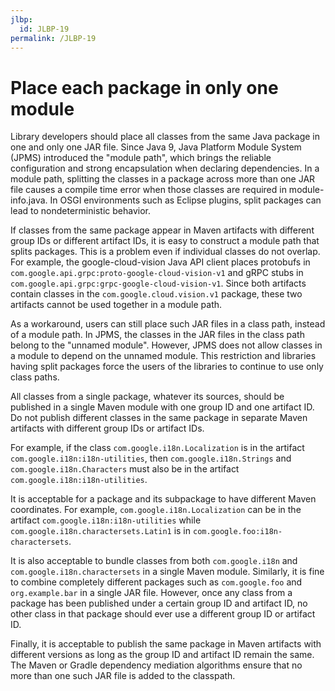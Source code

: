 ```yaml
---
jlbp:
  id: JLBP-19
permalink: /JLBP-19
---
```

# Place each package in only one module

Library developers should place all classes from the same Java package 
in one and only one JAR file.
Since Java 9, Java Platform Module System (JPMS) introduced the
"module path", which brings the reliable configuration and strong
encapsulation when declaring dependencies.
In a module path, splitting the classes in a package across
more than one JAR file causes a compile time error when those classes are
required in module-info.java.
In OSGI environments such as Eclipse plugins, split packages
can lead to nondeterministic behavior.

If classes from the same package appear in Maven artifacts
with different group IDs or different artifact IDs,
it is easy to construct a module path that splits packages.
This is a problem even if individual classes do not overlap.
For example, the google-cloud-vision Java API client
places protobufs in `com.google.api.grpc:proto-google-cloud-vision-v1`
and gRPC stubs in `com.google.api.grpc:grpc-google-cloud-vision-v1`.
Since both artifacts contain classes in the `com.google.cloud.vision.v1` package,
these two artifacts cannot be used together in a module path.

As a workaround, users can still place such JAR files in a class path,
instead of a module path.
In JPMS, the classes in the JAR files in the class path belong to the "unnamed module". 
However, JPMS does not allow classes in a module to depend on the unnamed module.
This restriction and libraries having split packages force the users of the libraries
to continue to use only class paths.

All classes from a single package, whatever its sources, should
be published in a single Maven module with one group ID and one artifact ID.
Do not publish different classes in the same package in separate
Maven artifacts with different group IDs or artifact IDs.

For example, if the class `com.google.i18n.Localization` is in the artifact
`com.google.i18n:i18n-utilities`, then `com.google.i18n.Strings`
and `com.google.i18n.Characters` must also be in the artifact
`com.google.i18n:i18n-utilities`.

It is acceptable for a package and its subpackage to have different Maven coordinates.
For example, `com.google.i18n.Localization` can be in the artifact
`com.google.i18n:i18n-utilities` while `com.google.i18n.charactersets.Latin1` is in
`com.google.foo:i18n-charactersets`.

It is also acceptable to bundle classes from both `com.google.i18n` and
`com.google.i18n.charactersets` in a single Maven module.
Similarly, it is fine to combine completely different packages such as
`com.google.foo` and `org.example.bar` in a single JAR file.
However, once any class from a package has been published under a certain
group ID and artifact ID, no other class in that package should ever use
a different group ID or artifact ID.

Finally, it is acceptable to publish the same package in Maven artifacts with
different versions as long as the group ID and artifact ID remain the same.
The Maven or Gradle dependency mediation algorithms ensure that no more than one
such JAR file is added to the classpath.

